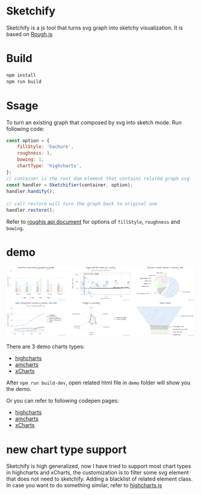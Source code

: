 # Sketchify
Sketchify is a js tool that turns svg graph into sketchy visualization. It is based on [Rough.js](https://github.com/pshihn/rough)

# Build
```sh
npm install
npm run build
```

# Ssage
To turn an existing graph that composed by svg into sketch mode.  Run following code:
```javascript
const option = {
    fillStyle: 'hachure',
    roughness: 1,
    bowing: 1,
    chartType: 'highcharts',
};
// container is the root dom element that contains related graph svg
const handler = Sketchifier(container, option);
handler.handify();

// call restore will turn the graph back to original one
handler.restore();
```
Refer to [roughjs api document](https://github.com/pshihn/rough/wiki) for options of `fillStyle`, `roughness` and `bowing`.

# demo

![](./docs/highcharts_demo.png)

There are 3 demo charts types:
- [highcharts](https://www.highcharts.com/)
- [amcharts](https://www.amcharts.com/)
- [xCharts](http://xgfe.github.io/xCharts/)

After `npm run build-dev`, open related html file in `demo` folder will show you the demo.

Or you can refer to following codepen pages:
- [highcharts](https://codepen.io/gangtao/full/eYYrpBX)
- [amcharts](https://codepen.io/gangtao/full/PooxBpV)
- [xCharts](https://codepen.io/gangtao/full/PooxBWV)


# new chart type support
Sketchify is high generalized, now I have tried to support most chart types in highcharts and xCharts, the customization is to filter some svg element that does not need to sketchify.  Adding a blacklist of related element class.  In case you want to do something similar, refer to [highcharts.js](./src/highcharts.js)
